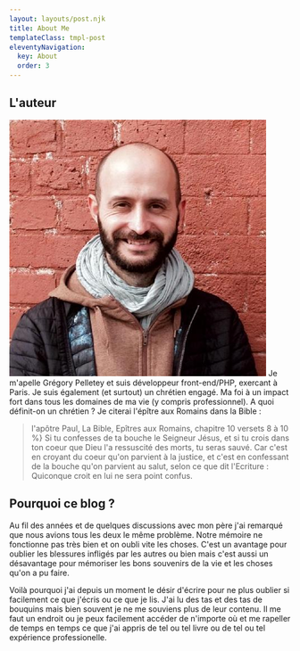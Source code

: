 ```yaml
---
layout: layouts/post.njk
title: About Me
templateClass: tmpl-post
eleventyNavigation:
  key: About
  order: 3
---
```


## L'auteur

![Grégory Pelletey](/img/avatar.jpg) Je m'apelle Grégory Pelletey et suis développeur front-end/PHP, exercant à Paris.
Je suis également (et surtout) un chrétien engagé. Ma foi à un impact fort dans tous les domaines de ma vie (y compris professionnel).
A quoi définit-on un chrétien ? Je citerai l'épître aux Romains dans la Bible :
> l'apôtre Paul, La Bible, Epîtres aux Romains, chapitre 10 versets 8 à 10 %}
Si tu confesses de ta bouche le Seigneur Jésus, et si tu crois dans ton coeur que Dieu l'a ressuscité des morts, tu seras sauvé.
Car c'est en croyant du coeur qu'on parvient à la justice, et c'est en confessant de la bouche qu'on parvient au salut,
selon ce que dit l'Ecriture : Quiconque croit en lui ne sera point confus.

## Pourquoi ce blog ?

Au fil des années et de quelques discussions avec mon père j'ai remarqué que nous avions tous les deux le même problème. Notre mémoire ne fonctionne pas très bien et on oubli vite les choses. C'est un avantage pour oublier les blessures infligés par les autres ou bien mais c'est aussi un désavantage pour mémoriser les bons souvenirs de la vie et les choses qu'on a pu faire.

Voilà pourquoi j'ai depuis un moment le désir d'écrire pour ne plus oublier si facilement ce que j'écris ou ce que je lis. J'ai lu des tas et des tas de bouquins mais bien souvent je ne me souviens plus de leur contenu. Il me faut un endroit ou je peux facilement accéder de n'importe où et me rapeller de temps en temps ce que j'ai appris de tel ou tel livre ou de tel ou tel expérience professionelle.